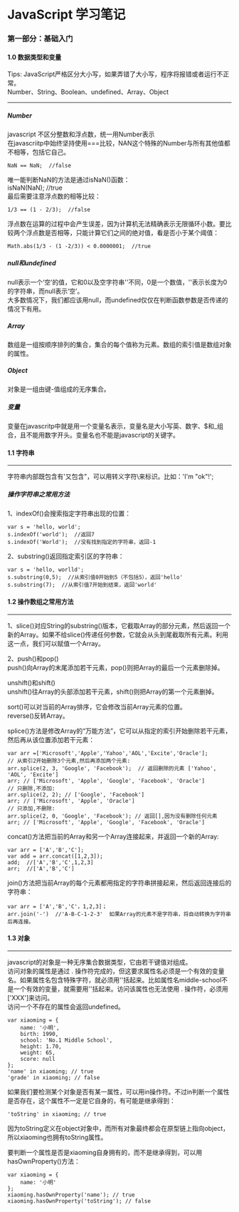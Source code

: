 # JavaScript 学习笔记
### 第一部分：基础入门
#### 1.0 数据类型和变量  
Tips: JavaScript严格区分大小写，如果弄错了大小写，程序将报错或者运行不正常。  
Number、String、Boolean、undefined、Array、Object
***
##### Number   
javascript 不区分整数和浮点数，统一用Number表示  
在javascriitp中始终坚持使用===比较，NAN这个特殊的Number与所有其他值都不相等，包括它自己。

    NaN == NaN;  //false  
唯一能判断NaN的方法是通过isNaN()函数：  
    isNaN(NaN);  //true  
最后需要注意浮点数的相等比较：  

    1/3 == (1 - 2/3);  //false  
浮点数在运算的过程中会产生误差，因为计算机无法精确表示无限循环小数。要比较两个浮点数是否相等，只能计算它们之间的绝对值，看是否小于某个阈值：  

    Math.abs(1/3 - (1 -2/3)) < 0.0000001;  //true
##### null和undefined
null表示一个‘空’的值，它和0以及空字符串''不同，0是一个数值，''表示长度为0的字符串，而null表示‘空’。  
大多数情况下，我们都应该用null，而undefined仅仅在判断函数参数是否传递的情况下有用。
##### Array  
数组是一组按顺序排列的集合，集合的每个值称为元素。数组的索引值是数组对象的属性。  
##### Object  
对象是一组由键-值组成的无序集合。  
##### 变量
变量在javascritp中就是用一个变量名表示，变量名是大小写英、数字、$和_组合，且不能用数字开头。变量名也不能是javascript的关键字。  
#### 1.1 字符串  
***
字符串内部既包含有'又包含"，可以用转义字符\来标识。比如：'I\'m \"ok\"!';
##### 操作字符串之常用方法
1、indexOf()会搜索指定字符串出现的位置：

    var s = 'hello, world';
    s.indexOf('world');  //返回7
    s.indexOf('World');  //没有找到指定的字符串，返回-1
2、substring()返回指定索引区的字符串：

    var s = 'hello, worlld';
    s.substring(0,5);  //从索引值0开始到5（不包括5），返回'hello'
    s.substring(7);  //从索引值7开始到结束，返回'world'
#### 1.2 操作数组之常用方法
***
1、slice()对应String的substring()版本，它截取Array的部分元素，然后返回一个新的Array。如果不给slice()传递任何参数，它就会从头到尾截取所有元素。利用这一点，我们可以赋值一个Array。 
 
2、push()和pop()  
push()向Array的末尾添加若干元素，pop()则把Array的最后一个元素删除掉。 
 
unshift()和shift()  
unshift()往Array的头部添加若干元素，shift()则把Array的第一个元素删掉。
  
sort()可以对当前的Array排序，它会修改当前Array元素的位置。  
reverse()反转Array。 
 
splice()方法是修改Array的“万能方法”，它可以从指定的索引开始删除若干元素，然后再从该位置添加若干元素：  

    var arr =['Microsoft','Apple','Yahoo','AOL','Excite','Oracle'];  
    // 从索引2开始删除3个元素,然后再添加两个元素:  
	arr.splice(2, 3, 'Google', 'Facebook');  // 返回删除的元素 ['Yahoo', 'AOL', 'Excite']
	arr; // ['Microsoft', 'Apple', 'Google', 'Facebook', 'Oracle']
	// 只删除,不添加:
	arr.splice(2, 2); // ['Google', 'Facebook']
	arr; // ['Microsoft', 'Apple', 'Oracle']
	// 只添加,不删除:
	arr.splice(2, 0, 'Google', 'Facebook'); // 返回[],因为没有删除任何元素
	arr; // ['Microsoft', 'Apple', 'Google', 'Facebook', 'Oracle']

concat()方法把当前的Array和另一个Array连接起来，并返回一个新的Array:
    
    var arr = ['A','B','C'];
    var add = arr.concat([1,2,3]);
    add;  //['A','B','C',1,2,3]
    arr;  //['A','B','C']

join()方法把当前Array的每个元素都用指定的字符串拼接起来，然后返回连接后的字符串：

    var arr = ['A','B','C'，1,2,3]；
    arr.join('-')  //'A-B-C-1-2-3'  如果Array的元素不是字符串，将自动转换为字符串后再连接。

#### 1.3 对象
***
javascript的对象是一种无序集合数据类型，它由若干键值对组成。  
访问对象的属性是通过 . 操作符完成的，但这要求属性名必须是一个有效的变量名。如果属性名包含特殊字符，就必须用''括起来。比如属性名middle-school不是一个有效的变量，就需要用''括起来。访问该属性也无法使用 . 操作符，必须用['XXX']来访问。  
访问一个不存在的属性会返回undefined。  

    var xiaoming = {
	    name: '小明',
	    birth: 1990,
	    school: 'No.1 Middle School',
	    height: 1.70,
	    weight: 65,
	    score: null
	};
	'name' in xiaoming; // true
	'grade' in xiaoming; // false

如果我们要检测某个对象是否有某一属性，可以用in操作符。不过in判断一个属性是否存在，这个属性不一定是它自身的，有可能是继承得到：  

    'toString' in xiaoming; // true
因为toString定义在object对象中，而所有对象最终都会在原型链上指向object，所以xiaoming也拥有toString属性。

要判断一个属性是否是xiaoming自身拥有的，而不是继承得到，可以用hasOwnProperty()方法：  
    
    var xiaoming = {
    	name: '小明'
	};
	xiaoming.hasOwnProperty('name'); // true
	xiaoming.hasOwnProperty('toString'); // false